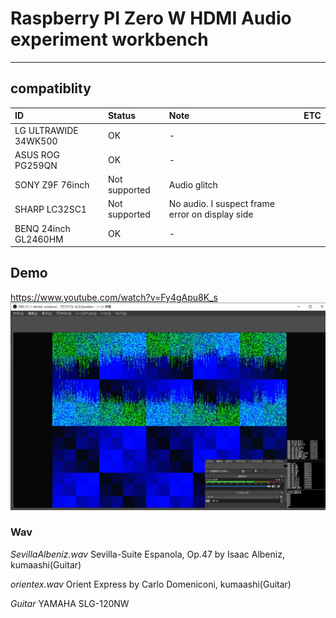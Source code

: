 # Raspberry PI Zero W HDMI Audio experiment workbench
----

## compatiblity


| ID | Status | Note | ETC |
| :--- | :--- | :--- | :--- |
| LG ULTRAWIDE 34WK500 | OK | - |
| ASUS ROG PG259QN | OK | - |
| SONY Z9F 76inch | Not supported | Audio glitch |
| SHARP LC32SC1 | Not supported | No audio. I suspect frame error on display side |
| BENQ 24inch GL2460HM | OK | - |


## Demo

https://www.youtube.com/watch?v=Fy4gApu8K_s
![picture](https://github.com/kumaashi/RaspberryPI/blob/master/image/rpizero_hdmi_audio02.png "Raspberry Pi Zero W HDMI Audio")




### Wav

*SevillaAlbeniz.wav*
Sevilla-Suite Espanola, Op.47 by Isaac Albeniz, kumaashi(Guitar)

*orientex.wav*
Orient Express by Carlo Domeniconi, kumaashi(Guitar)

*Guitar*
YAMAHA SLG-120NW


